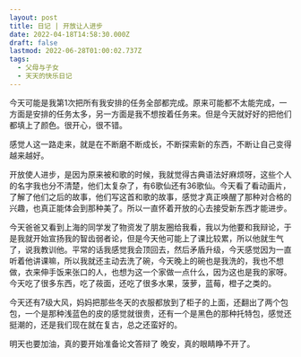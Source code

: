 ```yaml
---
layout: post
title: 日记 | 开放让人进步
date: 2022-04-18T14:58:30.000Z
draft: false
lastmod: 2022-06-28T01:00:02.737Z
tags:
  - 父母与子女
  - 天天的快乐日记
---
```

今天可能是我第1次把所有我安排的任务全部都完成。原来可能都不太能完成，一方面是安排的任务太多，另一方面是我不想按着任务来。但是今天就好好的把他们都填上了颜色。很开心，很不错。

感觉人这一路走来，就是在不断磨不断成长，不断探索新的东西，不断让自己变得越来越好。

开放使人进步，是因为原来被和歌的时候，我就觉得古典语法好麻烦呀，这些个人的名字我也分不清楚，他们太复杂了，有6歌仙还有36歌仙。今天看了看动画片，了解了他们之后的故事，他们写这首和歌的故事，感觉才真正唤醒了那种对合格的兴趣，也真正能体会到那种美了。所以一直怀着开放的心去接受新东西才能进步。

今天爸爸又看到上海的同学发了物资发了朋友圈给我看，我以为他要和我辩论，于是我就开始宣扬我的智齿弱者论，但是今天他可能上了课比较累，所以他就生气了，说我教训他。平常的话我感觉我会顶回去，然后矛盾升级，今天感觉因为一直听着他讲课嘛，所以我就还主动去洗了碗，今天晚上的碗也是我洗的，我也不想做，衣来伸手饭来张口的人，也想为这一个家做一点什么，因为这也是我的家呀。
今天吃了很多东西，吃了莜面，还吃了很多水果，菠萝，蓝莓，橙子之类的。

今天还有7级大风，妈妈把那些冬天的衣服都放到了柜子的上面，还翻出了两个包包，一个是那种浅蓝色的皮的感觉就很贵，还有一个是黑色的那种托特包，感觉还挺潮的，还是我们现在就在复古，总之还蛮好的。

明天也要加油，真的要开始准备论文答辩了
晚安，真的眼睛睁不开了。